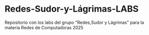 # Redes-Sudor-y-Lágrimas-LABS
Repositorio con los labs del grupo "Redes,Sudor y Lágrimas" para la materia Redes de Computadoras 2025

